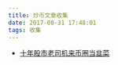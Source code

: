 ```yaml
---
title: 炒币文章收集
date: 2017-08-31 17:48:01
tags: 收集
---
```


- [十年股市老司机来币圈当韭菜](https://mp.weixin.qq.com/s/amMNJnzTCizcrp24BIlk-A)

